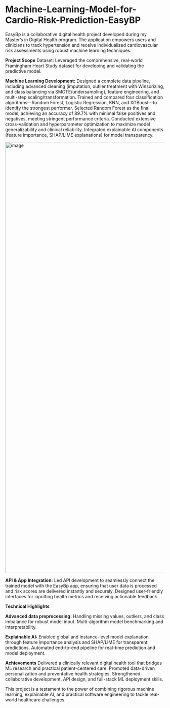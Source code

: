 # Machine-Learning-Model-for-Cardio-Risk-Prediction-EasyBP
EasyBp is a collaborative digital health project developed during my Master’s in Digital Health program. The application empowers users and clinicians to track hypertension and receive individualized cardiovascular risk assessments using robust machine learning techniques.

**Project Scope**
Dataset: Leveraged the comprehensive, real-world Framingham Heart Study dataset for developing and validating the predictive model.

**Machine Learning Development:**
Designed a complete data pipeline, including advanced cleaning (imputation, outlier treatment with Winsorizing, and class balancing via SMOTE/undersampling), feature engineering, and multi-step scaling/transformation.
Trained and compared four classification algorithms—Random Forest, Logistic Regression, KNN, and XGBoost—to identify the strongest performer.
Selected Random Forest as the final model, achieving an accuracy of 89.7% with minimal false positives and negatives, meeting stringent performance criteria.
Conducted extensive cross-validation and hyperparameter optimization to maximize model generalizability and clinical reliability.
Integrated explainable AI components (feature importance, SHAP/LIME explanations) for model transparency.

<img width="1775" height="1357" alt="image" src="https://github.com/user-attachments/assets/f58b8f97-c211-4891-be3a-b445ed94f057" />


**API & App Integration:**
Led API development to seamlessly connect the trained model with the EasyBp app, ensuring that user data is processed and risk scores are delivered instantly and securely.
Designed user-friendly interfaces for inputting health metrics and receiving actionable feedback.

**Technical Highlights**

**Advanced data preprocessing:** 
Handling missing values, outliers, and class imbalance for robust model input.
Multi-algorithm model benchmarking and interpretability.

**Explainable AI:**
Enabled global and instance-level model explanation through feature importance analysis and SHAP/LIME for transparent predictions.
Automated end-to-end pipeline for real-time prediction and model deployment.

**Achievements**
Delivered a clinically relevant digital health tool that bridges ML research and practical patient-centered care.
Promoted data-driven personalization and preventative health strategies.
Strengthened collaborative development, API design, and full-stack ML deployment skills.

This project is a testament to the power of combining rigorous machine learning, explainable AI, and practical software engineering to tackle real-world healthcare challenges.
